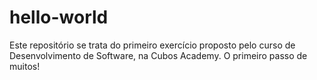 # hello-world
Este repositório se trata do primeiro exercício proposto pelo curso de Desenvolvimento de Software, na Cubos Academy. O primeiro passo de muitos!